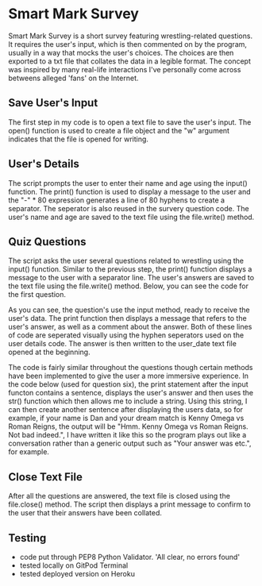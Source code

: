# Smart Mark Survey

Smart Mark Survey is a short survey featuring wrestling-related questions. It requires the user's input, which is then commented on by the program, usually in a way that mocks the user's choices. The choices are then exported to a txt file that collates the data in a legible format. The concept was inspired by many real-life interactions I've personally come across betweens alleged 'fans' on the Internet.

## Save User's Input

The first step in my code is to open a text file to save the user's input. The open() function is used to create a file object and the "w" argument indicates that the file is opened for writing.

## User's Details

The script prompts the user to enter their name and age using the input() function. The print() function is used to display a message to the user and the "-" * 80 expression generates a line of 80 hyphens to create a separator. The seperator is also reused in the survery question code. The user's name and age are saved to the text file using the file.write() method.

## Quiz Questions

The script asks the user several questions related to wrestling using the input() function. Similar to the previous step, the print() function displays a message to the user with a separator line. The user's answers are saved to the text file using the file.write() method. Below, you can see the code for the first question.

As you can see, the question's use the input method, ready to receive the user's data. The print function then displays a message that refers to the user's answer, as well as a comment about the answer. Both of these lines of code are seperated visually using the hyphen seperators used on the user details code. The answer is then written to the user_date text file opened at the beginning.

The code is fairly similar throughout the questions though certain methods have been implemented to give the user a more immersive experience. In the code below (used for question six), the print statement after the input functon contains a sentence, displays the user's answer and then uses the str() function which then allows me to include a string. Using this string, I can then create another sentence after displaying the users data, so for example, if your name is Dan and your dream match is Kenny Omega vs Roman Reigns, the output will be "Hmm. Kenny Omega vs Roman Reigns. Not bad indeed.", I have written it like this so the program plays out like a conversation rather than a generic output such as "Your answer was etc.", for example.

## Close Text File

After all the questions are answered, the text file is closed using the file.close() method. The script then displays a print message to confirm to the user that their answers have been collated.

## Testing

- code put through PEP8 Python Validator. 'All clear, no errors found'
- tested locally on GitPod Terminal
- tested deployed version on Heroku